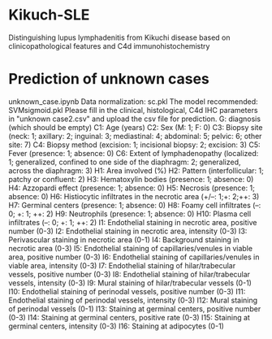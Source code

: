 # Kikuch-SLE
Distinguishing lupus lymphadenitis from Kikuchi disease based on clinicopathological features and C4d immunohistochemistry

# Prediction of unknown cases
unknown_case.ipynb
Data normalization: sc.pkl
The model recommended: SVMsigmoid.pkl
Please fill in the clinical, histological, C4d IHC parameters in "unknown case2.csv" and upload the csv file for prediction.
G: diagnosis (which should be empty)
C1: Age (years)
C2: Sex (M: 1; F: 0)
C3: Biopsy site (neck: 1; axillary: 2; inguinal: 3; mediastinal: 4; abdominal: 5; pelvic: 6; other site: 7)
C4: Biopsy method (excision: 1; incisional biopsy: 2; excision: 3)
C5: Fever (presence: 1; absence: 0)
C6: Extent of lymphadenopathy (localized: 1; generalized, confined to one side of the diaphragm: 2; generalized, across the diaphragm: 3)
H1: Area involved (%)
H2: Pattern (interfollicular: 1; patchy or confluent: 2)
H3: Hematoxylin bodies (presence: 1; absence: 0)
H4: Azzopardi effect (presence: 1; absence: 0)
H5: Necrosis (presence: 1; absence: 0)
H6: Histiocytic infiltrates in the necrotic area (+/–: 1;+: 2;++: 3)
H7: Germinal centers (presence: 1; absence: 0)
H8: Foamy cell infiltrates (–: 0; +: 1; ++: 2)
H9: Neutrophils (presence: 1; absence: 0)
H10: Plasma cell infiltrates (–: 0; +: 1; ++: 2)
I1: Endothelial staining in necrotic area, positive number (0-3)
I2: Endothelial staining in necrotic area, intensity (0-3)
I3: Perivascular staining in necrotic area (0-1)
I4: Background staining in necrotic area (0-3)
I5: Endothelial staining of capillaries/venules in viable area, positive number (0-3)
I6: Endothelial staining of capillaries/venules in viable area, intensity (0-3)
I7: Endothelial staining of hilar/trabecular vessels, positive number (0-3)
I8: Endothelial staining of hilar/trabecular vessels, intensity (0-3)
I9: Mural staining of hilar/trabecular vessels (0-1)
I10: Endothelial staining of perinodal vessels, positive number (0-3)
I11: Endothelial staining of perinodal vessels, intensity (0-3)
I12: Mural staining of perinodal vessels (0-1)
I13: Staining at germinal centers, positive number (0-3)
I14: Staining at germinal centers, positive rate (0-3)
I15: Staining at germinal centers, intensity (0-3)
I16: Staining at adipocytes (0-1)
